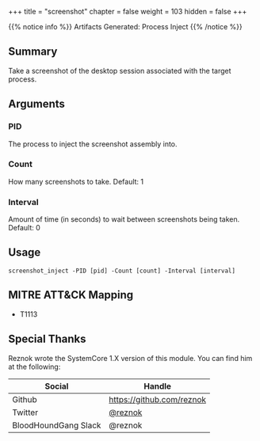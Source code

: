 +++
title = "screenshot"
chapter = false
weight = 103
hidden = false
+++

{{% notice info %}}
Artifacts Generated: Process Inject
{{% /notice %}}

## Summary
Take a screenshot of the desktop session associated with the target process.

## Arguments

### PID

The process to inject the screenshot assembly into.

### Count

How many screenshots to take. Default: 1

### Interval

Amount of time (in seconds) to wait between screenshots being taken. Default: 0

## Usage
```
screenshot_inject -PID [pid] -Count [count] -Interval [interval]
```

## MITRE ATT&CK Mapping

- T1113

## Special Thanks
Reznok wrote the SystemCore 1.X version of this module. You can find him at the following:

Social | Handle
-------|-------
Github|https://github.com/reznok
Twitter|[@reznok](https://twitter.com/rezn0k)
BloodHoundGang Slack|@reznok